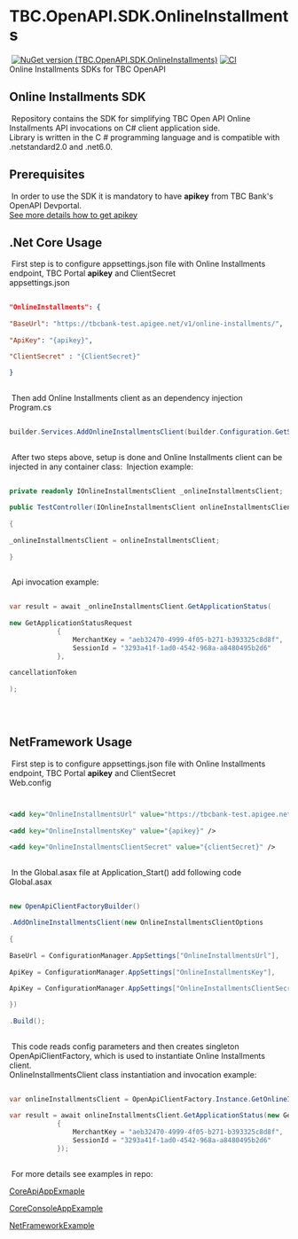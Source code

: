 ﻿# TBC.OpenAPI.SDK.OnlineInstallments
​
[![NuGet version (TBC.OpenAPI.SDK.OnlineInstallments)](https://img.shields.io/nuget/v/TBC.OpenAPI.SDK.OnlineInstallments.svg?label=TBC.OpenAPI.SDK.OnlineInstallments)](https://www.nuget.org/packages/TBC.OpenAPI.SDK.OnlineInstallments/) [![CI](https://github.com/TBCBank/TBC.OpenAPI.SDK.OnlineInstallments/actions/workflows/main.yml/badge.svg?branch=master)](https://github.com/TBCBank/TBC.OpenAPI.SDK.OnlineInstallments/actions/workflows/main.yml)\
​
Online Installments SDKs for TBC OpenAPI
​
## Online Installments SDK
​
Repository contains the SDK for simplifying TBC Open API Online Installments API invocations on C# client application side.\
​
Library is written in the C # programming language and is compatible with .netstandard2.0 and .net6.0.
​
## Prerequisites
​
In order to use the SDK it is mandatory to have **apikey** from TBC Bank's OpenAPI Devportal.\
​
[See more details how to get apikey](https://developers.tbcbank.ge/docs/get-apikey-and-secret)
​
## .Net Core Usage
​
First step is to configure appsettings.json file with Online Installments endpoint, TBC Portal **apikey** and ClientSecret\
​
appsettings.json
​
```json
​
"OnlineInstallments": {
​
"BaseUrl": "https://tbcbank-test.apigee.net/v1/online-installments/",
​
"ApiKey": "{apikey}",

"ClientSecret" : "{ClientSecret}"
​
}
​
```
​
Then add Online Installments client as an dependency injection\
​
Program.cs
​
```cs
​
builder.Services.AddOnlineInstallmentsClient(builder.Configuration.GetSection("OnlineInstallments").Get<OnlineInstallmentsClientOptions>());
​
```
​
After two steps above, setup is done and  Online Installments client can be injected in any container class:
​
Injection example:
​
```cs
​
private readonly IOnlineInstallmentsClient _onlineInstallmentsClient;
​
public TestController(IOnlineInstallmentsClient onlineInstallmentsClient)
​
{
​
_onlineInstallmentsClient = onlineInstallmentsClient;
​
}
​
```
​
Api invocation example:
​
```cs
​
var result = await _onlineInstallmentsClient.GetApplicationStatus(
​
new GetApplicationStatusRequest
            {
                MerchantKey = "aeb32470-4999-4f05-b271-b393325c8d8f",
                SessionId = "3293a41f-1ad0-4542-968a-a8480495b2d6"
            },
​
cancellationToken
​
);
​
```
​
## NetFramework Usage
​
First step is to configure appsettings.json file with Online Installments endpoint, TBC Portal **apikey** and ClientSecret\
​
Web.config
​
```xml

​
<add key="OnlineInstallmentsUrl" value="https://tbcbank-test.apigee.net/v1/online-installments/" />
​
<add key="OnlineInstallmentsKey" value="{apikey}" />

<add key="OnlineInstallmentsClientSecret" value="{clientSecret}" />
​
```
​
In the Global.asax file at Application_Start() add following code\
​
Global.asax
​
```cs
​
new OpenApiClientFactoryBuilder()
​
.AddOnlineInstallmentsClient(new OnlineInstallmentsClientOptions
​
{
​
BaseUrl = ConfigurationManager.AppSettings["OnlineInstallmentsUrl"],
​
ApiKey = ConfigurationManager.AppSettings["OnlineInstallmentsKey"],

ApiKey = ConfigurationManager.AppSettings["OnlineInstallmentsClientSecret"]
​
})
​
.Build();
​
```
​
This code reads config parameters and then creates singleton OpenApiClientFactory, which is used to instantiate Online Installments client.\
​
OnlineInstallmentsClient class instantiation and invocation example:
​
```cs
​
var onlineInstallmentsClient = OpenApiClientFactory.Instance.GetOnlineInstallmentsClient();
​
var result = await onlineInstallmentsClient.GetApplicationStatus(new GetApplicationStatusRequest
            {
                MerchantKey = "aeb32470-4999-4f05-b271-b393325c8d8f",
                SessionId = "3293a41f-1ad0-4542-968a-a8480495b2d6"
            });
​
```
​
For more details see examples in repo:
​
​

[CoreApiAppExmaple](https://github.com/TBCBank/TBC.OpenAPI.SDK.OnlineInstallments/tree/master/examples/CoreApiAppExmaple)
​

[CoreConsoleAppExample](https://github.com/TBCBank/TBC.OpenAPI.SDK.OnlineInstallments/tree/master/examples/CoreConsoleAppExample)
​

[NetFrameworkExample](https://github.com/TBCBank/TBC.OpenAPI.SDK.OnlineInstallments/tree/master/examples/NetFrameworkExample)
